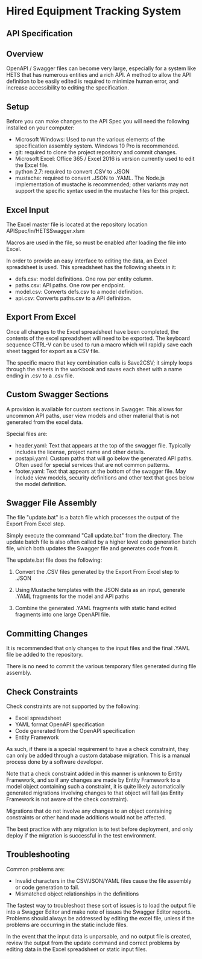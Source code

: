 Hired Equipment Tracking System
======================

API Specification
----------------


Overview
--------
OpenAPI / Swagger files can become very large, especially for a system like HETS that has numerous entities and a rich API.  A method to allow the API definition to be easily edited is required to minimize human error, and increase accessibility to editing the specification.

Setup
-----
Before you can make changes to the API Spec you will need the following installed on your computer:
- Microsoft Windows:  Used to run the various elements of the specification assembly system.  Windows 10 Pro is recommended.
- git: required to clone the project repository and commit changes.
- Microsoft Excel:  Office 365 / Excel 2016 is version currently used to edit the Excel file.
- python 2.7: required to convert .CSV to .JSON
- mustache: required to convert .JSON to .YAML.  The Node.js implementation of mustache is recommended; other variants may not support the specific syntax used in the mustache files for this project.

Excel Input
-----------
The Excel master file is located at the repository location APISpec/in/HETSSwagger.xlsm

Macros are used in the file, so must be enabled after loading the file into Excel.

In order to provide an easy interface to editing the data, an Excel spreadsheet is used.  This spreadsheet has the following sheets in it:

- defs.csv: model definitions.  One row per entity column.
- paths.csv: API paths.  One row per endpoint.
- model.csv: Converts defs.csv to a model definition.
- api.csv: Converts paths.csv to a API definition.


Export From Excel
-----------------
Once all changes to the Excel spreadsheet have been completed, the contents of the excel spreadsheet will need to be exported.  The keyboard sequence CTRL-V can be used to run a macro which will rapidly save each sheet tagged for export as a CSV file.

The specific macro that key combination calls is Save2CSV; it simply loops through the sheets in the workbook and saves each sheet with a name ending in .csv to a .csv file.

Custom Swagger Sections
-----------------------
A provision is available for custom sections in Swagger.  This allows for uncommon API paths, user view models and other material that is not generated from the excel data.

Special files are:
- header.yaml: Text that appears at the top of the swagger file.  Typically includes the license, project name and other details.
- postapi.yaml:  Custom paths that will go below the generated API paths.  Often used for special services that are not common patterns.
- footer.yaml: Text that appears at the bottom of the swagger file.  May include view models, security definitions and other text that goes below the model definition. 

Swagger File Assembly
--------------------------
The file "update.bat" is a batch file which processes the output of the Export From Excel step.

Simply execute the command "Call update.bat" from the directory.  The update batch file is also often called by a higher level code generation batch file, which both updates the Swagger file and generates code from it.

The update.bat file does the following:

1) Convert the .CSV files generated by the Export From Excel step to .JSON

2) Using Mustache templates with the JSON data as an input, generate .YAML fragments for the model and API paths

3) Combine the generated .YAML fragments with static hand edited fragments into one large OpenAPI file.

Committing Changes
------------------
It is recommended that only changes to the input files and the final .YAML file be added to the repository.

There is no need to commit the various temporary files generated during file assembly.

Check Constraints
-----------------
Check constraints are not supported by the following:
- Excel spreadsheet
- YAML format OpenAPI specification
- Code generated from the OpenAPI specification
- Entity Framework

As such, if there is a special requirement to have a check constraint, they can only be added through a custom database migration.  This is a manual process done by a software developer.

Note that a check constraint added in this manner is unknown to Entity Framework, and so if any changes are made by Entity Framework to a model object containing such a constraint, it is quite likely automatically generated migrations involving changes to that object will fail (as Entity Framework is not aware of the check constraint).

Migrations that do not involve any changes to an object containing constraints or other hand made additions would not be affected.  

The best practice with any migration is to test before deployment, and only deploy if the migration is successful in the test environment.

Troubleshooting
---------------
Common problems are:
- Invalid characters in the CSV/JSON/YAML files cause the file assembly or code generation to fail.
- Mismatched object relationships in the definitions

The fastest way to troubleshoot these sort of issues is to load the output file into a Swagger Editor and make note of issues the Swagger Editor reports.  Problems should always be addressed by editing the excel file, unless if the problems are occurring in the static include files.

In the event that the input data is unparsable, and no output file is created, review the output from the update command and correct problems by editing data in the Excel spreadsheet or static input files. 
